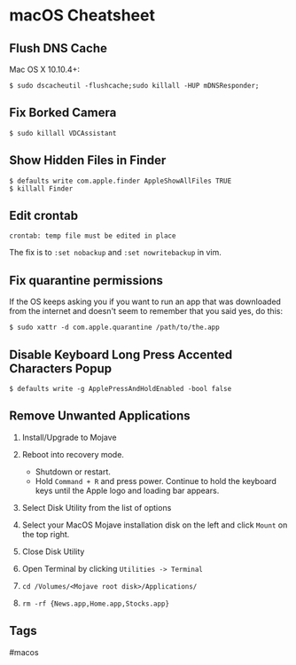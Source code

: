 # macOS Cheatsheet

## Flush DNS Cache

Mac OS X 10.10.4+:

```
$ sudo dscacheutil -flushcache;sudo killall -HUP mDNSResponder;
```

## Fix Borked Camera

```
$ sudo killall VDCAssistant
```

## Show Hidden Files in Finder

```
$ defaults write com.apple.finder AppleShowAllFiles TRUE
$ killall Finder
```

## Edit crontab

```
crontab: temp file must be edited in place
```

The fix is to `:set nobackup` and `:set nowritebackup` in vim.

## Fix quarantine permissions

If the OS keeps asking you if you want to run an app that was downloaded from the internet and doesn't seem to remember that you said yes, do this:

```
$ sudo xattr -d com.apple.quarantine /path/to/the.app
```

## Disable Keyboard Long Press Accented Characters Popup

```
$ defaults write -g ApplePressAndHoldEnabled -bool false
```

## Remove Unwanted Applications

1. Install/Upgrade to Mojave

2. Reboot into recovery mode. 
    - Shutdown or restart.
    - Hold `Command + R` and press power. Continue to hold the keyboard keys until the Apple logo and loading bar appears.

3. Select Disk Utility from the list of options

4. Select your MacOS Mojave installation disk on the left and click `Mount` on the top right.

5. Close Disk Utility

6. Open Terminal by clicking `Utilities -> Terminal`

7. `cd /Volumes/<Mojave root disk>/Applications/`

8. `rm -rf {News.app,Home.app,Stocks.app}`

## Tags
#macos
